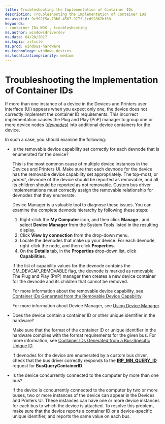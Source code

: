 ```yaml
---
title: Troubleshooting the Implementation of Container IDs
description: Troubleshooting the Implementation of Container IDs
ms.assetid: 9c992f5a-73b6-4567-977f-1cd92862bf60
keywords:
- container IDs WDK , troubleshooting
ms.author: windowsdriverdev
ms.date: 04/20/2017
ms.topic: article
ms.prod: windows-hardware
ms.technology: windows-devices
ms.localizationpriority: medium
---
```


# Troubleshooting the Implementation of Container IDs


If more than one instance of a device in the Devices and Printers user interface (UI) appears when you expect only one, the device does not correctly implement the container ID requirements. This incorrect implementation causes the Plug and Play (PnP) manager to group one or more device nodes ([*devnodes*](https://msdn.microsoft.com/library/windows/hardware/ff556277#wdkgloss-devnode)) into additional device containers for the device.

In such a case, you should examine the following:

-   Is the removable device capability set correctly for each devnode that is enumerated for the device?

    This is the most common cause of multiple device instances in the Devices and Printers UI. Make sure that each devnode for the device has the removable device capability set appropriately. The top-most, or *parent*, devnode of the device should be reported as removable, and all its children should be reported as not removable. Custom bus driver implementations must correctly assign the removable relationship for devnodes that they enumerate.

    Device Manager is a valuable tool to diagnose these issues. You can examine the complete devnode hierarchy by following these steps:

    1.  Right-click the **My Computer** icon, and then click **Manage** . and select **Device Manager** from the System Tools listed in the resulting display.
    2.  Click **View by connection** from the drop-down menu.
    3.  Locate the devnodes that make up your device. For each devnode, right-click the node, and then click **Properties.**
    4.  On the **Details** tab, in the **Properties** drop-down list, click **Capabilities**.

    If the list of capability values for the devnode contains the CM_DEVCAP_REMOVABLE flag, the devnode is marked as removable. The Plug and Play (PnP) manager then creates a new device container for the devnode and its children that cannot be removed.

    For more information about the removable device capability, see [Container IDs Generated from the Removable Device Capability](container-ids-generated-from-the-removable-device-capability.md).

    For more information about Device Manager, see [Using Device Manager](using-device-manager.md).

-   Does the device contain a container ID or other unique identifier in the hardware?

    Make sure that the format of the container ID or unique identifier in the hardware complies with the format requirements for the given bus. For more information, see [Container IDs Generated from a Bus-Specific Unique ID](container-ids-generated-from-a-bus-specific-unique-id.md).

    If devnodes for the device are enumerated by a custom bus driver, check that the bus driver correctly responds to the [**IRP_MN_QUERY_ID**](https://msdn.microsoft.com/library/windows/hardware/ff551679) request for **BusQueryContainerID**.

-   Is the device concurrently connected to the computer by more than one bus?

    If the device is concurrently connected to the computer by two or more buses, two or more instances of the device can appear in the Devices and Printers UI. These instances can have one or more device instances for each bus to which the device is attached. To resolve this problem, make sure that the device reports a container ID or a device-specific unique identifier, and reports the same value on each bus.

 

 





